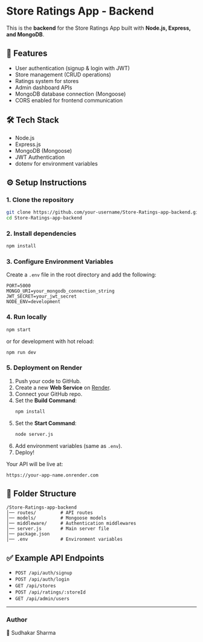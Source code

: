 # Store Ratings App - Backend

This is the **backend** for the Store Ratings App built with **Node.js, Express, and MongoDB**.

## 🚀 Features
- User authentication (signup & login with JWT)
- Store management (CRUD operations)
- Ratings system for stores
- Admin dashboard APIs
- MongoDB database connection (Mongoose)
- CORS enabled for frontend communication

## 🛠️ Tech Stack
- Node.js
- Express.js
- MongoDB (Mongoose)
- JWT Authentication
- dotenv for environment variables

## ⚙️ Setup Instructions

### 1. Clone the repository
```bash
git clone https://github.com/your-username/Store-Ratings-app-backend.git
cd Store-Ratings-app-backend
```

### 2. Install dependencies
```bash
npm install
```

### 3. Configure Environment Variables
Create a `.env` file in the root directory and add the following:

```env
PORT=5000
MONGO_URI=your_mongodb_connection_string
JWT_SECRET=your_jwt_secret
NODE_ENV=development
```

### 4. Run locally
```bash
npm start
```
or for development with hot reload:
```bash
npm run dev
```

### 5. Deployment on Render
1. Push your code to GitHub.
2. Create a new **Web Service** on [Render](https://render.com/).
3. Connect your GitHub repo.
4. Set the **Build Command**:
   ```bash
   npm install
   ```
5. Set the **Start Command**:
   ```bash
   node server.js
   ```
6. Add environment variables (same as `.env`).
7. Deploy!

Your API will be live at:
```
https://your-app-name.onrender.com
```

## 📂 Folder Structure
```
/Store-Ratings-app-backend
│── routes/         # API routes
│── models/         # Mongoose models
│── middleware/     # Authentication middlewares
│── server.js       # Main server file
│── package.json
│── .env            # Environment variables
```

## ✅ Example API Endpoints
- `POST /api/auth/signup`
- `POST /api/auth/login`
- `GET /api/stores`
- `POST /api/ratings/:storeId`
- `GET /api/admin/users`

---
### Author
👤 Sudhakar Sharma

